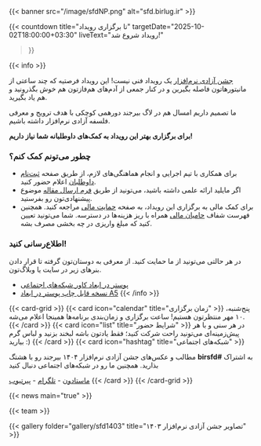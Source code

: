 ---
---

{{< banner src="/image/sfdNP.png" alt="sfd.birlug.ir" >}}

{{< countdown
title="تا برگزاری رویداد"
targetDate="2025-10-02T18:00:00+03:30"
liveText="رویداد شروع شد!"
>}}

{{< info >}}

[جشن آزادی نرم‌افزار](https://digitalfreedoms.org/fa/sfd) یک رویداد فنی نیست!
این رویداد فرصتیه که چند ساعتی از مانیتورهاتون فاصله بگیرین و در کنار جمعی از آدم‌های هم‌فازتون
هم خوش بگذرونید و هم یاد بگیرید.

ما تصمیم داریم امسال هم در لاگ بیرجند دورهمی کوچکی با هدف ترویج و معرفی فلسفه آزادی نرم‌افزار داشته باشیم.

**برای برگزاری بهتر این رویداد به کمک‌های داوطلبانه شما نیاز داریم!**

### چطور می‌تونم کمک کنم؟

- برای همکاری با تیم اجرایی و انجام هماهنگی‌های لازم،
  از طریق صفحه [ثبت‌نام داوطلبان](/staff) اعلام حضور کنید.
- اگر مایلید ارائه علمی داشته باشید، می‌تونید از طریق
  [فرم ارسال مقاله](/call-for-paper) موضوع پیشنهادی‌تون رو بفرستید.
- برای کمک مالی به برگزاری این رویداد، به صفحه [حمایت مالی](/donation) مراجعه کنید.
  همچنین فهرست شفاف [حامیان مالی](/sponsors) همراه با ریز هزینه‌ها در دسترسه.
  شما می‌تونید تعیین کنید که مبلغ واریزی در چه بخشی مصرف بشه.

### اطلاع‌رسانی کنید!

در هر حالتی می‌تونید از ما حمایت کنید. از معرفی به دوستان‌تون گرفته تا قرار دادن بنرهای زیر در سایت یا وبلاگ‌تون.

- [پوستر در ابعاد کاور شبکه‌های اجتماعی](/image/poster/sfd-social.png)
- [نسخه قابل چاپ پوستر در ابعاد A5](/image/poster/sfd-a5.png)
  {{< /info >}}

{{< card-grid >}}
{{< card icon="calendar" title="زمان برگزاری" >}}
پنج‌شنبه، ۱۰ مهر منتظرتون هستیم!
ساعت برگزاری و زمان‌بندی برنامه‌ها همینجا اعلام می‌شه.
{{< /card >}}
{{< card icon="list" title="شرایط حضور" >}}
در هر سنی و با هر پیش‌زمینه‌ای می‌تونید راحت شرکت کنید؛ فقط یادتون باشه لبخند بزنید و لباس گرم بیارید :)
{{< /card >}}
{{< card icon="hashtag" title="شبکه‌های اجتماعی" >}}

مطالب و عکس‌های جشن آزادی نرم‌افزار ۱۴۰۴ بیرجند رو با هشتگ **birsfd#** به اشتراک بذارید. همچنین ما رو در شبکه‌های اجتماعی دنبال کنید

[ماستادون](https://khiar.net/@BirLug) - [تلگرام](https://t.me/birlug) - [پیرتیوب](https://tubedu.org/c/birlug)
{{< /card >}}
{{< /card-grid >}}

{{< news main="true" >}}

{{< team >}}

{{< gallery folder="gallery/sfd1403" title="تصاویر جشن آزادی نرم‌افزار ۱۴۰۳" >}}
